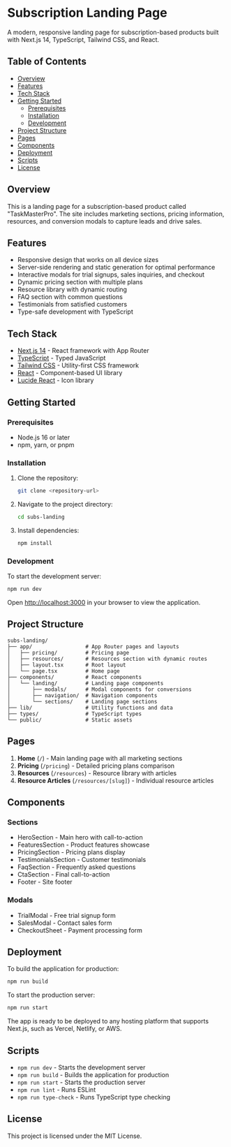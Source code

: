 # Subscription Landing Page

A modern, responsive landing page for subscription-based products built with Next.js 14, TypeScript, Tailwind CSS, and React.

## Table of Contents

- [Overview](#overview)
- [Features](#features)
- [Tech Stack](#tech-stack)
- [Getting Started](#getting-started)
  - [Prerequisites](#prerequisites)
  - [Installation](#installation)
  - [Development](#development)
- [Project Structure](#project-structure)
- [Pages](#pages)
- [Components](#components)
- [Deployment](#deployment)
- [Scripts](#scripts)
- [License](#license)

## Overview

This is a landing page for a subscription-based product called "TaskMasterPro". The site includes marketing sections, pricing information, resources, and conversion modals to capture leads and drive sales.

## Features

- Responsive design that works on all device sizes
- Server-side rendering and static generation for optimal performance
- Interactive modals for trial signups, sales inquiries, and checkout
- Dynamic pricing section with multiple plans
- Resource library with dynamic routing
- FAQ section with common questions
- Testimonials from satisfied customers
- Type-safe development with TypeScript

## Tech Stack

- [Next.js 14](https://nextjs.org/) - React framework with App Router
- [TypeScript](https://www.typescriptlang.org/) - Typed JavaScript
- [Tailwind CSS](https://tailwindcss.com/) - Utility-first CSS framework
- [React](https://reactjs.org/) - Component-based UI library
- [Lucide React](https://lucide.dev/) - Icon library

## Getting Started

### Prerequisites

- Node.js 16 or later
- npm, yarn, or pnpm

### Installation

1. Clone the repository:
   ```bash
   git clone <repository-url>
   ```

2. Navigate to the project directory:
   ```bash
   cd subs-landing
   ```

3. Install dependencies:
   ```bash
   npm install
   ```

### Development

To start the development server:

```bash
npm run dev
```

Open [http://localhost:3000](http://localhost:3000) in your browser to view the application.

## Project Structure

```
subs-landing/
├── app/                 # App Router pages and layouts
│   ├── pricing/         # Pricing page
│   ├── resources/       # Resources section with dynamic routes
│   ├── layout.tsx       # Root layout
│   └── page.tsx         # Home page
├── components/          # React components
│   └── landing/         # Landing page components
│       ├── modals/      # Modal components for conversions
│       ├── navigation/  # Navigation components
│       └── sections/    # Landing page sections
├── lib/                 # Utility functions and data
├── types/               # TypeScript types
└── public/              # Static assets
```

## Pages

1. **Home** (`/`) - Main landing page with all marketing sections
2. **Pricing** (`/pricing`) - Detailed pricing plans comparison
3. **Resources** (`/resources`) - Resource library with articles
4. **Resource Articles** (`/resources/[slug]`) - Individual resource articles

## Components

### Sections
- HeroSection - Main hero with call-to-action
- FeaturesSection - Product features showcase
- PricingSection - Pricing plans display
- TestimonialsSection - Customer testimonials
- FaqSection - Frequently asked questions
- CtaSection - Final call-to-action
- Footer - Site footer

### Modals
- TrialModal - Free trial signup form
- SalesModal - Contact sales form
- CheckoutSheet - Payment processing form

## Deployment

To build the application for production:

```bash
npm run build
```

To start the production server:

```bash
npm run start
```

The app is ready to be deployed to any hosting platform that supports Next.js, such as Vercel, Netlify, or AWS.

## Scripts

- `npm run dev` - Starts the development server
- `npm run build` - Builds the application for production
- `npm run start` - Starts the production server
- `npm run lint` - Runs ESLint
- `npm run type-check` - Runs TypeScript type checking

## License

This project is licensed under the MIT License.
